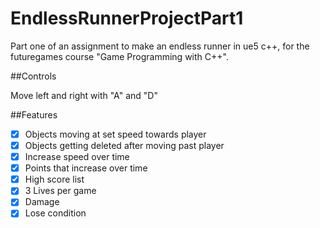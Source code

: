 # EndlessRunnerProjectPart1
 
 Part one of an assignment to make an endless runner in ue5 c++, for the futuregames course "Game Programming with C++".
 
##Controls
 
 Move left and right with "A" and "D"

##Features

- [x]  Objects moving at set speed towards player
- [x]  Objects getting deleted after moving past player
- [x]  Increase speed over time
- [x]  Points that increase over time
- [x]  High score list
- [x]  3 Lives per game
- [x]  Damage
- [x]  Lose condition